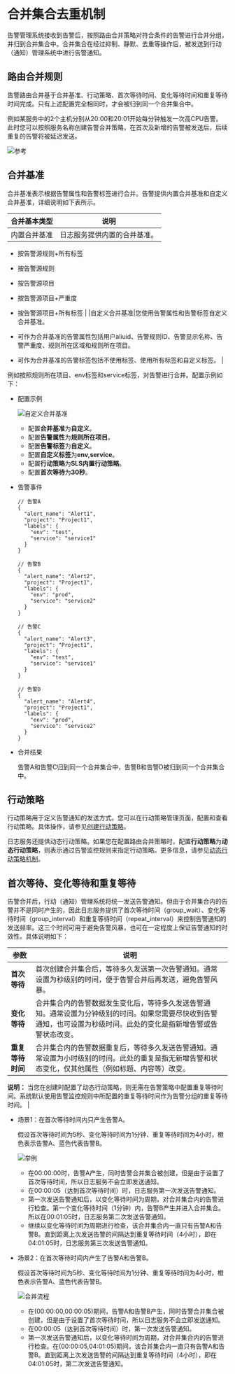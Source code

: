# 合并集合去重机制

告警管理系统接收到告警后，按照路由合并策略对符合条件的告警进行合并分组，并归到合并集合中。合并集合在经过抑制、静默、去重等操作后，被发送到行动（通知）管理系统中进行告警通知。

## 路由合并规则

告警路由合并基于合并基准、行动策略、首次等待时间、变化等待时间和重复等待时间完成。只有上述配置完全相同时，才会被归到同一个合并集合中。

例如某服务中的2个主机分别从20:00和20:01开始每分钟触发一次高CPU告警。此时您可以按照服务名称创建告警合并策略，在首次及新增的告警被发送后，后续重复的告警将被延迟发送。

![参考](https://static-aliyun-doc.oss-accelerate.aliyuncs.com/assets/img/zh-CN/9664278161/p260153.png)

## 合并基准

合并基准表示根据告警属性和告警标签进行合并。告警提供内置合并基准和自定义合并基准，详细说明如下表所示。

|合并基本类型|说明|
|------|--|
|内置合并基准|日志服务提供内置的合并基准。

-   按告警源规则+所有标签
-   按告警源规则
-   按告警源项目
-   按告警源项目+严重度
-   按告警源项目+所有标签 |
|自定义合并基准|您使用告警属性和告警标签自定义合并基准。

-   可作为合并基准的告警属性包括用户aliuid、告警规则ID、告警显示名称、告警严重度、规则所在区域和规则所在项目。
-   可作为合并基准的告警标签包括不使用标签、使用所有标签和自定义标签。 |

例如按照规则所在项目、env标签和service标签，对告警进行合并。配置示例如下：

-   配置示例

    ![自定义合并基准](https://static-aliyun-doc.oss-accelerate.aliyuncs.com/assets/img/zh-CN/8686978161/p254991.png)

    -   配置**合并基准**为**自定义**。
    -   配置**告警属性**为**规则所在项目**。
    -   配置**告警标签**为**自定义**。
    -   配置**自定义标签**为**env,service**。
    -   配置**行动策略**为**SLS内置行动策略**。
    -   配置**首次等待**为**30秒**。
-   告警事件

    ```
    // 告警A
    {
      "alert_name": "Alert1",
      "project": "Project1",
      "labels": {
        "env": "test",
        "service": "service1"
      }
    }
    
    // 告警B
    {
      "alert_name": "Alert2",
      "project": "Project1",
      "labels": {
        "env": "prod",
        "service": "service2"
      }
    }
    
    // 告警C
    {
      "alert_name": "Alert3",
      "project": "Project1",
      "labels": {
        "env": "test",
        "service": "service1"
      }
    }
    
    // 告警D
    {
      "alert_name": "Alert4",
      "project": "Project1",
      "labels": {
        "env": "prod",
        "service": "service2"
      }
    }
    ```

-   合并结果

    告警A和告警C归到同一个合并集合中，告警B和告警D被归到同一个合并集合中。


## 行动策略

行动策略用于定义告警通知的发送方式。您可以在行动策略管理页面，配置和查看行动策略。具体操作，请参见[创建行动策略](/intl.zh-CN/告警（新版）/通知管理/创建行动策略.md)。

日志服务还提供动态行动策略。如果您在配置路由合并策略时，配置**行动策略**为**动态行动策略**，则表示通过告警监控规则来指定行动策略。更多信息，请参见[动态行动策略机制](/intl.zh-CN/告警（新版）/告警管理/告警降噪控制/动态行动策略机制.md)。

## 首次等待、变化等待和重复等待

告警合并后，行动（通知）管理系统将统一发送告警通知。但由于合并集合内的告警并不是同时产生的，因此日志服务提供了首次等待时间（group\_wait）、变化等待时间（group\_interval）和重复等待时间（repeat\_interval）来控制告警通知的发送频率。这三个时间可用于避免告警风暴，也可在一定程度上保证告警通知的时效性。具体说明如下：

|参数|说明|
|--|--|
|**首次等待**|首次创建合并集合后，等待多久发送第一次告警通知。通常设置为秒级别的时间，便于告警合并后再发送，避免告警风暴。|
|**变化等待**|合并集合内的告警数据发生变化后，等待多久发送告警通知。通常设置为分钟级别的时间。如果您需要尽快收到告警通知，也可设置为秒级时间。此处的变化是指新增告警或告警状态改变。 |
|**重复等待时间**|合并集合内的告警数据重复后，等待多久发送告警通知。通常设置为小时级别的时间。此处的重复是指无新增告警和状态变化，仅其他属性（例如标题、内容等）改变。

**说明：** 当您在创建时配置了动态行动策略，则无需在告警策略中配置重复等待时间。系统默认使用告警监控规则中所配置的重复等待时间作为告警分组的重复等待时间。 |

-   场景1：在首次等待时间内只产生告警A。

    假设首次等待时间为5秒、变化等待时间为1分钟、重复等待时间为4小时，橙色表示告警A、蓝色代表告警B。

    ![举例](https://static-aliyun-doc.oss-accelerate.aliyuncs.com/assets/img/zh-CN/9664278161/p255146.png)

    -   在00:00:00时，告警A产生，同时告警合并集合被创建，但是由于设置了首次等待时间，所以日志服务不会立即发送通知。
    -   在00:00:05（达到首次等待时间）时，日志服务第一次发送告警通知。
    -   第一次发送告警通知后，以变化等待时间为周期，对合并集合内的告警进行检查。第一个变化等待时间（1分钟）内，告警B产生并进入合并集合。所以在00:01:05时，日志服务第二次发送告警通知。
    -   继续以变化等待时间为周期进行检查，该合并集合内一直只有告警A和告警B。直到距离上次发送告警的间隔达到重复等待时间（4小时），即在04:01:05时，日志服务第三次发送告警通知。
-   场景2：在首次等待时间内产生了告警A和告警B。

    假设首次等待时间为5秒、变化等待时间为1分钟、重复等待时间为4小时，橙色表示告警A、蓝色代表告警B。

    ![合并流程](https://static-aliyun-doc.oss-accelerate.aliyuncs.com/assets/img/zh-CN/0764278161/p264963.png)

    -   在\(00:00:00,00:00:05\)期间，告警A和告警B产生，同时告警合并集合被创建，但是由于设置了首次等待时间，所以日志服务不会立即发送通知。
    -   在00:00:05（达到首次等待时间）时，第一次发送告警通知。
    -   第一次发送告警通知后，以变化等待时间为周期，对合并集合内的告警进行检查。在\(00:00:05,04:01:05\)期间，该合并集合内一直只有告警A和告警B。直到距离上次发送告警的间隔达到重复等待时间（4小时），即在04:01:05时，第二次发送告警通知。

